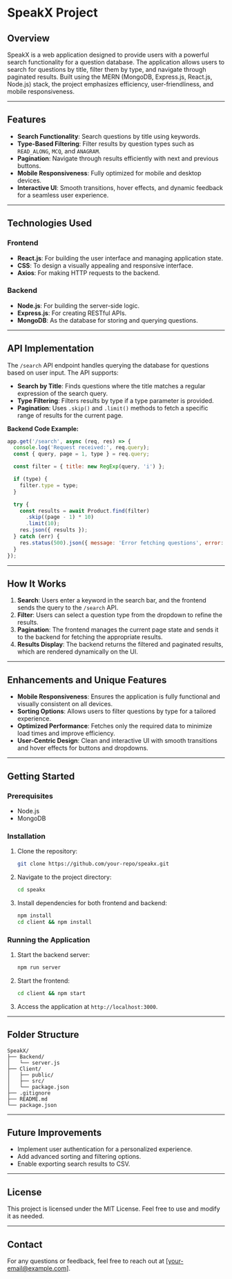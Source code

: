 # SpeakX Project

## Overview

SpeakX is a web application designed to provide users with a powerful search functionality for a question database. The application allows users to search for questions by title, filter them by type, and navigate through paginated results. Built using the MERN (MongoDB, Express.js, React.js, Node.js) stack, the project emphasizes efficiency, user-friendliness, and mobile responsiveness.

---

## Features

- **Search Functionality**: Search questions by title using keywords.
- **Type-Based Filtering**: Filter results by question types such as `READ_ALONG`, `MCQ`, and `ANAGRAM`.
- **Pagination**: Navigate through results efficiently with next and previous buttons.
- **Mobile Responsiveness**: Fully optimized for mobile and desktop devices.
- **Interactive UI**: Smooth transitions, hover effects, and dynamic feedback for a seamless user experience.

---

## Technologies Used

### Frontend

- **React.js**: For building the user interface and managing application state.
- **CSS**: To design a visually appealing and responsive interface.
- **Axios**: For making HTTP requests to the backend.

### Backend

- **Node.js**: For building the server-side logic.
- **Express.js**: For creating RESTful APIs.
- **MongoDB**: As the database for storing and querying questions.

---

## API Implementation

The `/search` API endpoint handles querying the database for questions based on user input. The API supports:

- **Search by Title**: Finds questions where the title matches a regular expression of the search query.
- **Type Filtering**: Filters results by type if a type parameter is provided.
- **Pagination**: Uses `.skip()` and `.limit()` methods to fetch a specific range of results for the current page.

**Backend Code Example:**

```javascript
app.get('/search', async (req, res) => {
  console.log('Request received:', req.query);
  const { query, page = 1, type } = req.query;

  const filter = { title: new RegExp(query, 'i') };

  if (type) {
    filter.type = type;
  }

  try {
    const results = await Product.find(filter)
      .skip((page - 1) * 10)
      .limit(10);
    res.json({ results });
  } catch (err) {
    res.status(500).json({ message: 'Error fetching questions', error: err.message });
  }
});
```

---

## How It Works

1. **Search**: Users enter a keyword in the search bar, and the frontend sends the query to the `/search` API.
2. **Filter**: Users can select a question type from the dropdown to refine the results.
3. **Pagination**: The frontend manages the current page state and sends it to the backend for fetching the appropriate results.
4. **Results Display**: The backend returns the filtered and paginated results, which are rendered dynamically on the UI.

---

## Enhancements and Unique Features

- **Mobile Responsiveness**: Ensures the application is fully functional and visually consistent on all devices.
- **Sorting Options**: Allows users to filter questions by type for a tailored experience.
- **Optimized Performance**: Fetches only the required data to minimize load times and improve efficiency.
- **User-Centric Design**: Clean and interactive UI with smooth transitions and hover effects for buttons and dropdowns.

---

## Getting Started

### Prerequisites

- Node.js
- MongoDB

### Installation

1. Clone the repository:
   ```bash
   git clone https://github.com/your-repo/speakx.git
   ```
2. Navigate to the project directory:
   ```bash
   cd speakx
   ```
3. Install dependencies for both frontend and backend:
   ```bash
   npm install
   cd client && npm install
   ```

### Running the Application

1. Start the backend server:
   ```bash
   npm run server
   ```
2. Start the frontend:
   ```bash
   cd client && npm start
   ```
3. Access the application at `http://localhost:3000`.

---

## Folder Structure

```
SpeakX/
├── Backend/
│   └── server.js
├── Client/
│   ├── public/
│   ├── src/
│   └── package.json
├── .gitignore
├── README.md
└── package.json
```

---

## Future Improvements

- Implement user authentication for a personalized experience.
- Add advanced sorting and filtering options.
- Enable exporting search results to CSV.

---

## License

This project is licensed under the MIT License. Feel free to use and modify it as needed.

---

## Contact

For any questions or feedback, feel free to reach out at [[your-email@example.com](mailto\:your-email@example.com)].

